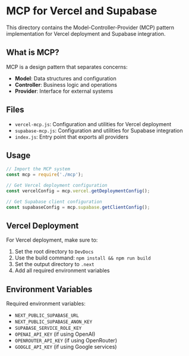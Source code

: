 # MCP for Vercel and Supabase

This directory contains the Model-Controller-Provider (MCP) pattern implementation for Vercel deployment and Supabase integration.

## What is MCP?

MCP is a design pattern that separates concerns:

- **Model**: Data structures and configuration
- **Controller**: Business logic and operations
- **Provider**: Interface for external systems

## Files

- `vercel-mcp.js`: Configuration and utilities for Vercel deployment
- `supabase-mcp.js`: Configuration and utilities for Supabase integration
- `index.js`: Entry point that exports all providers

## Usage

```javascript
// Import the MCP system
const mcp = require('./mcp');

// Get Vercel deployment configuration
const vercelConfig = mcp.vercel.getDeploymentConfig();

// Get Supabase client configuration
const supabaseConfig = mcp.supabase.getClientConfig();
```

## Vercel Deployment

For Vercel deployment, make sure to:

1. Set the root directory to `DevDocs`
2. Use the build command: `npm install && npm run build`
3. Set the output directory to `.next`
4. Add all required environment variables

## Environment Variables

Required environment variables:

- `NEXT_PUBLIC_SUPABASE_URL`
- `NEXT_PUBLIC_SUPABASE_ANON_KEY`
- `SUPABASE_SERVICE_ROLE_KEY`
- `OPENAI_API_KEY` (if using OpenAI)
- `OPENROUTER_API_KEY` (if using OpenRouter)
- `GOOGLE_API_KEY` (if using Google services)
